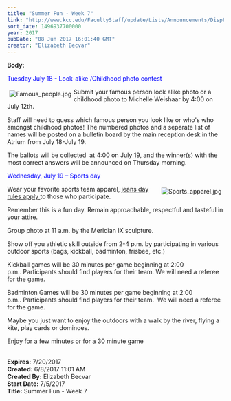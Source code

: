 ```yaml
---
title: "Summer Fun - Week 7"
link: "http://www.kcc.edu/FacultyStaff/update/Lists/Announcements/DispForm.aspx?ID=2453"
sort_date: 1496937700000
year: 2017
pubDate: "08 Jun 2017 16:01:40 GMT"
creator: "Elizabeth Becvar"
---
```


<div><b>Body:</b> <div class="ExternalClassC60D5E8853764EEBAB47A61F638BC398"><p><span style="color:blue">Tuesday July 18 - Look-alike /Childhood photo contest</span></p>
<p><img alt="Famous_people.jpg" src="/FacultyStaff/update/Documents/Famous_people.jpg" style="vertical-align:auto;float:left;margin:5px" />Submit your famous person look alike photo or a childhood photo to Michelle Weishaar by 4:00 on July 12th.  </p>
<p>Staff will need to guess which famous person you look like or who's who amongst childhood photos! The numbered photos and a separate list of names will be posted on a bulletin board by the main reception desk in the Atrium from July 18-July 19.  </p>
<p>The ballots will be collected  at 4:00 on July 19, and the winner(s) with the most correct answers will be announced on Thursday morning.   </p>
<p><span style="color:blue">Wednesday, July 19 – Sports day</span></p>
<p><img alt="Sports_apparel.jpg" src="/FacultyStaff/update/Documents/Sports_apparel.jpg" style="vertical-align:middle;float:right;margin:5px" />Wear your favorite sports team apparel, <a href="/FacultyStaff/update/Documents/CasualDenimGuidelines.pdf">jeans day rules apply </a>to those who participate.</p>
<p>Remember this is a fun day. Remain approachable, respectful and tasteful in your attire.</p>
<p>Group photo at 11 a.m. by the Meridian IX sculpture.</p>
<p>Show off you athletic skill outside from 2-4 p.m. by participating in various outdoor sports (bags, kickball, badminton, frisbee, etc.)</p>
<p>Kickball games will be 30 minutes per game beginning at 2:00 p.m.. Participants should find players for their team. We will need a referee for the game.</p>
<p>Badminton Games will be 30 minutes per game beginning at 2:00 p.m.. Participants should find players for their team.  We will need a referee for the game.</p>
<p>Maybe you just want to enjoy the outdoors with a walk by the river, flying a kite, play cards or dominoes.</p>
<p>Enjoy for a few minutes or for a 30 minute game <br /><br /></p></div></div>
<div><b>Expires:</b> 7/20/2017</div>
<div><b>Created:</b> 6/8/2017 11:01 AM</div>
<div><b>Created By:</b> Elizabeth Becvar</div>
<div><b>Start Date:</b> 7/5/2017</div>
<div><b>Title:</b> Summer Fun - Week 7</div>
